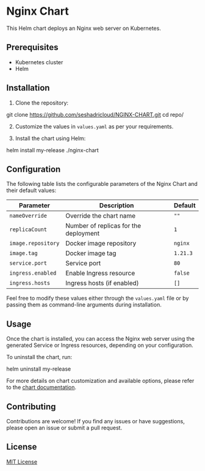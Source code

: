 # Nginx Chart

This Helm chart deploys an Nginx web server on Kubernetes.

## Prerequisites

- Kubernetes cluster
- Helm

## Installation

1. Clone the repository:

git clone https://github.com/seshadricloud/NGINX-CHART.git
cd repo/


2. Customize the values in `values.yaml` as per your requirements.

3. Install the chart using Helm:

helm install my-release ./nginx-chart


## Configuration

The following table lists the configurable parameters of the Nginx Chart and their default values:

| Parameter                | Description                         | Default       |
| ------------------------ | ----------------------------------- | ------------- |
| `nameOverride`           | Override the chart name             | `""`          |
| `replicaCount`           | Number of replicas for the deployment| `1`           |
| `image.repository`       | Docker image repository              | `nginx`       |
| `image.tag`              | Docker image tag                     | `1.21.3`      |
| `service.port`           | Service port                         | `80`          |
| `ingress.enabled`        | Enable Ingress resource               | `false`       |
| `ingress.hosts`          | Ingress hosts (if enabled)           | `[]`          |

Feel free to modify these values either through the `values.yaml` file or by passing them as command-line arguments during installation.

## Usage

Once the chart is installed, you can access the Nginx web server using the generated Service or Ingress resources, depending on your configuration.

To uninstall the chart, run:


helm uninstall my-release


For more details on chart customization and available options, please refer to the [chart documentation](./docs/).

## Contributing

Contributions are welcome! If you find any issues or have suggestions, please open an issue or submit a pull request.

## License

[MIT License](LICENSE)



